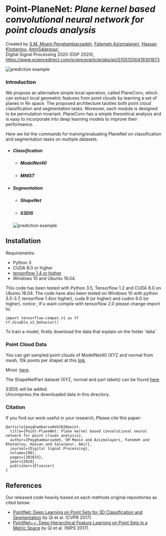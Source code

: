 # Point-PlaneNet: *Plane kernel based convolutional neural network for point clouds analysis*
Created by <a href="https://www.researchgate.net/profile/Moein_Peyghambarzadeh" target="_blank">S.M. Moein Peyghambarzadeh</a>, 
<a href="https://www.researchgate.net/profile/Fatemeh_Azizmalayeri" target="_blank">Fatemeh Azizmalayeri</a>, 
<a href="http://basu.ac.ir/en/~khotanlou" target="_blank">Hassan Khotanlou</a>,
<a href="http://www.salarpour.com" target="_blank"> AmirSalarpour</a>,</br>
Digital Signal Processing 2020 (DSP 2020), https://www.sciencedirect.com/science/article/abs/pii/S1051200419301873

![prediction example](https://raw.githubusercontent.com/moeinp70/Point-Planenet/master/fig1.png)

### Introduction
We propose an alternative simple local operation, called
PlaneConv, which can extract local geometric features from point clouds by
learning a set of planes in Rn space. The proposed architecture tackles both
point cloud classification and segmentation tasks. Moreover, each module is
designed to be permutation invariant. PlaneConv has a simple theoretical analysis and is easy to incorporate into deep learning models to improve their performance.

Here we list the commands for training/evaluating PlaneNet on classification and segmentation tasks on multiple datasets.

* ##### Classification
  * ##### ModelNet40
  * ##### MNIST
  
* ##### Segmentation
  * ##### ShapeNet
  * ##### S3DIS
  ![prediction example](https://raw.githubusercontent.com/moeinp70/Point-Planenet/master/res.png)

## Installation
Requirements:
- Python 3
- CUDA 8.0 or higher
- [tensorflow 1.4 or higher](https://www.tensorflow.org/get_started/os_setup)
- Windows 10 and Ubuntu 16.04.

This code has been tested with Python 3.5, Tensorflow 1.2 and CUDA 8.0 on Ubuntu 16.04. The code have also been tested on Windows 10 with python 3.5-3.7, tensorflow 1.4(or higher), cuda 9 (or higher)  and cudnn 6.0 (or higher).
 notice ; If u want compile with tensorflow 2.0 please change import to:
```
import tensorflow.compat.v1 as tf
tf.disable_v2_behavior()
```   
To train a model, firstly download the data that explain on the folder 'data'
### Point Cloud Data
You can get sampled point clouds of ModelNet40 (XYZ and normal from mesh, 10k points per shape) at this <a href="https://shapenet.cs.stanford.edu/media/modelnet40_normal_resampled.zip">link</a>.</br>

Mnist: <a href="https://drive.google.com/file/d/1pcAJa9TereursFkXfXLXiXkfawUv8Uid/view?usp=sharing">here</a>.</br>

The ShapeNetPart dataset (XYZ, normal and part labels) can be found <a href="https://shapenet.cs.stanford.edu/media/shapenetcore_partanno_segmentation_benchmark_v0_normal.zip">here</a>.</br>

S3DIS will be added.</br>
Uncompress the downloaded data in this directory.

### Citation
If you find our work useful in your research, Please cite this paper:

    @article{peyghambarzadeh2020point,
      title={Point-PlaneNet: Plane kernel based convolutional neural network for point clouds analysis},
      author={Peyghambarzadeh, SM Moein and Azizmalayeri, Fatemeh and Khotanlou, Hassan and Salarpour, Amir},
      journal={Digital Signal Processing},
      volume={98},
      pages={102633},
      year={2020},
      publisher={Elsevier}
    }

## References
Our released code heavily based on each methods original repositories as cited below:
* <a href="https://github.com/charlesq34/pointnet" target="_blank">PointNet: Deep Learning on Point Sets for 3D Classification and Segmentation</a> by Qi et al. (CVPR 2017).
* <a href="https://github.com/charlesq34/pointnet2" target="_black">PointNet++: Deep Hierarchical Feature Learning on Point Sets in a Metric Space</a> by Qi et al. (NIPS 2017).
